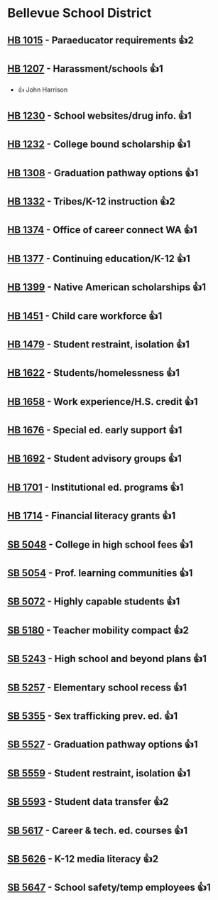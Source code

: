 # Bellevue School District

## [HB 1015](/bill/2023-24/hb/1015/) - Paraeducator requirements 👍2  

## [HB 1207](/bill/2023-24/hb/1207/) - Harassment/schools 👍1  
* 👍 John Harrison

## [HB 1230](/bill/2023-24/hb/1230/) - School websites/drug info. 👍1  

## [HB 1232](/bill/2023-24/hb/1232/) - College bound scholarship 👍1  

## [HB 1308](/bill/2023-24/hb/1308/) - Graduation pathway options 👍1  

## [HB 1332](/bill/2023-24/hb/1332/) - Tribes/K-12 instruction 👍2  

## [HB 1374](/bill/2023-24/hb/1374/) - Office of career connect WA 👍1  

## [HB 1377](/bill/2023-24/hb/1377/) - Continuing education/K-12 👍1  

## [HB 1399](/bill/2023-24/hb/1399/) - Native American scholarships 👍1  

## [HB 1451](/bill/2023-24/hb/1451/) - Child care workforce 👍1  

## [HB 1479](/bill/2023-24/hb/1479/) - Student restraint, isolation 👍1  

## [HB 1622](/bill/2023-24/hb/1622/) - Students/homelessness 👍1  

## [HB 1658](/bill/2023-24/hb/1658/) - Work experience/H.S. credit 👍1  

## [HB 1676](/bill/2023-24/hb/1676/) - Special ed. early support 👍1  

## [HB 1692](/bill/2023-24/hb/1692/) - Student advisory groups 👍1  

## [HB 1701](/bill/2023-24/hb/1701/) - Institutional ed. programs 👍1  

## [HB 1714](/bill/2023-24/hb/1714/) - Financial literacy grants 👍1  

## [SB 5048](/bill/2023-24/sb/5048/) - College in high school fees 👍1  

## [SB 5054](/bill/2023-24/sb/5054/) - Prof. learning communities 👍1  

## [SB 5072](/bill/2023-24/sb/5072/) - Highly capable students 👍1  

## [SB 5180](/bill/2023-24/sb/5180/) - Teacher mobility compact 👍2  

## [SB 5243](/bill/2023-24/sb/5243/) - High school and beyond plans 👍1  

## [SB 5257](/bill/2023-24/sb/5257/) - Elementary school recess 👍1  

## [SB 5355](/bill/2023-24/sb/5355/) - Sex trafficking prev. ed. 👍1  

## [SB 5527](/bill/2023-24/sb/5527/) - Graduation pathway options 👍1  

## [SB 5559](/bill/2023-24/sb/5559/) - Student restraint, isolation 👍1  

## [SB 5593](/bill/2023-24/sb/5593/) - Student data transfer 👍2  

## [SB 5617](/bill/2023-24/sb/5617/) - Career & tech. ed. courses 👍1  

## [SB 5626](/bill/2023-24/sb/5626/) - K-12 media literacy 👍2  

## [SB 5647](/bill/2023-24/sb/5647/) - School safety/temp employees 👍1  